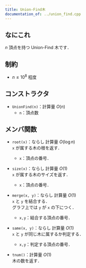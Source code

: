 ```yaml
---
title: Union-Find木
documentation_of: ../union_find.cpp
---
```


## なにこれ
$n$ 頂点を持つ Union-Find 木です．

## 制約
- $n \leq 10^8$ 程度

## コンストラクタ
- `UnionFind(n)`：計算量 $O(n)$  
	- `n`：頂点数

## メンバ関数
- `root(x)`：ならし 計算量 $O(\log n)$  
	`x` が属する木の根を返す．
	- `x`：頂点の番号．

- `size(x)`：ならし 計算量 $O(1)$  
	`x` が属する木のサイズを返す．
	- `x`：頂点の番号．

- `merge(x, y)`：ならし 計算量 $O(1)$  
	`x` と `y` を結合する．  
	グラフ上では `y` が `x` の下につく．
	- `x,y`：結合する頂点の番号．

- `same(x, y)`：ならし 計算量 $O(1)$  
	`x` と `y` が同じ木に属するか判定する．
	- `x,y`：判定する頂点の番号．

- `tnum()`：計算量 $O(1)$  
	木の数を返す．
